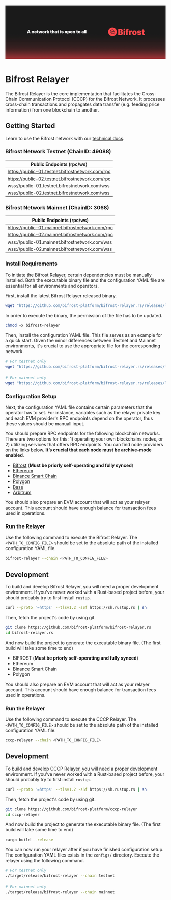 # ![Bifrost Network](media/bifrost_header.jpeg)

# Bifrost Relayer

The Bifrost Relayer is the core implementation that facilitates the Cross-Chain Communication Protocol (CCCP) for the
Bifrost Network. It processes cross-chain transactions and propagates data transfer (e.g. feeding price information)
from one blockchain to another.

## Getting Started

Learn to use the Bifrost network with our [technical docs](https://docs.bifrostnetwork.com/bifrost-network).

### Bifrost Network Testnet (ChainID: 49088)

| Public Endpoints (rpc/ws)                        |
| ------------------------------------------------ |
| https://public-01.testnet.bifrostnetwork.com/rpc |
| https://public-02.testnet.bifrostnetwork.com/rpc |
| wss://public-01.testnet.bifrostnetwork.com/wss   |
| wss://public-02.testnet.bifrostnetwork.com/wss   |

### Bifrost Network Mainnet (ChainID: 3068)

| Public Endpoints (rpc/ws)                        |
| ------------------------------------------------ |
| https://public-01.mainnet.bifrostnetwork.com/rpc |
| https://public-02.mainnet.bifrostnetwork.com/rpc |
| wss://public-01.mainnet.bifrostnetwork.com/wss   |
| wss://public-02.mainnet.bifrostnetwork.com/wss   |

### Install Requirements

To initiate the Bifrost Relayer, certain dependencies must be manually installed. Both the executable binary file and
the configuration YAML file are essential for all environments and operators.

First, install the latest Bifrost Relayer released binary.

```sh
wget "https://github.com/bifrost-platform/bifrost-relayer.rs/releases/latest/download/bifrost-relayer"
```

In order to execute the binary, the permission of the file has to be updated.

```sh
chmod +x bifrost-relayer
```

Then, install the configuration YAML file. This file serves as an example for a quick start. Given the minor differences
between Testnet and Mainnet environments, it's crucial to use the appropriate file for the corresponding network.

```sh
# For testnet only
wget "https://github.com/bifrost-platform/bifrost-relayer.rs/releases/latest/download/config.testnet.yaml"

# For mainnet only
wget "https://github.com/bifrost-platform/bifrost-relayer.rs/releases/latest/download/config.mainnet.yaml"
```

### Configuration Setup

Next, the configuration YAML file contains certain parameters that the operator has to set. For instance, variables such
as the relayer private key and each EVM provider's RPC endpoints depend on the operator, thus these values should be
manuall input.

You should prepare RPC endpoints for the following blockchain networks. There are two options for this: 1) operating your own blockchains nodes, or 2) utilizing services that offers RPC endpoints. You can find node providers on the links below. **It’s crucial that each node must be archive-mode enabled**.

- [Bifrost](https://docs.bifrostnetwork.com/bifrost-network/running-a-node/guide-for-operators/setting-up-a-validator-node) (**Must be priorly self-operating and fully synced**)
- [Ethereum](https://ethereum.org/en/developers/docs/nodes-and-clients/nodes-as-a-service/#popular-node-services)
- [Binance Smart Chain](https://docs.bnbchain.org/docs/rpc)
- [Polygon](https://wiki.polygon.technology/docs/pos/reference/rpc-endpoints/)
- [Base](https://docs.base.org/tools/node-providers/)
- [Arbitrum](https://docs.arbitrum.io/node-running/node-providers)

You should also prepare an EVM account that will act as your relayer account. This account should have enough balance
for transaction fees used in operations.

### Run the Relayer

Use the following command to execute the Bifrost Relayer. The `<PATH_TO_CONFIG_FILE>` should be set to the absolute path
of the installed configuration YAML file.

```sh
bifrost-relayer --chain <PATH_TO_CONFIG_FILE>
```

## Development

To build and develop Bifrost Relayer, you will need a proper development environment. If you've never worked with a
Rust-based project before, your should probably try to first install `rustup`.

```sh
curl --proto '=https' --tlsv1.2 -sSf https://sh.rustup.rs | sh
```

Then, fetch the project's code by using git.

```sh
git clone https://github.com/bifrost-platform/bifrost-relayer.rs
cd bifrost-relayer.rs
```

And now build the project to generate the executable binary file. (The first build will take some time to end)

- BIFROST (**Must be priorly self-operating and fully synced**)
- Ethereum
- Binance Smart Chain
- Polygon

You should also prepare an EVM account that will act as your relayer account. This account should have enough balance for transaction fees used in operations.

### Run the Relayer

Use the following command to execute the CCCP Relayer. The `<PATH_TO_CONFIG_FILE>` should be set to the absolute path of the installed configuration YAML file.

```sh
cccp-relayer --chain <PATH_TO_CONFIG_FILE>
```

## Development

To build and develop CCCP Relayer, you will need a proper development environment. If you've never worked with a Rust-based project before, your should probably try to first install `rustup`.

```sh
curl --proto '=https' --tlsv1.2 -sSf https://sh.rustup.rs | sh
```

Then, fetch the project's code by using git.

```sh
git clone https://github.com/bifrost-platform/cccp-relayer
cd cccp-relayer
```

And now build the project to generate the executable binary file. (The first build will take some time to end)

```sh
cargo build --release
```

You can now run your relayer after if you have finished configuration setup. The configuration YAML files exists in
the `configs/` directory. Execute the relayer using the following command.

```sh
# For testnet only
./target/release/bifrost-relayer --chain testnet

# For mainnet only
./target/release/bifrost-relayer --chain mainnet
```
